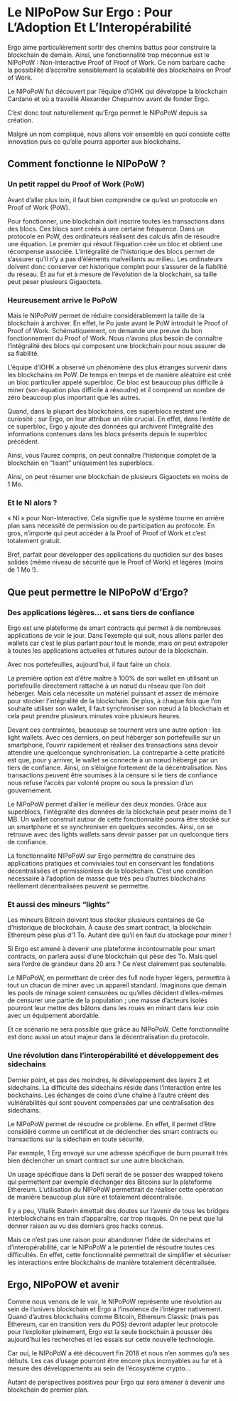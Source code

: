# Le NIPoPow Sur Ergo : Pour L’Adoption Et L’Interopérabilité

Ergo aime particulièrement sortir des chemins battus pour construire la blockchain de demain. Ainsi, une fonctionnalité trop méconnue est le NIPoPoW : Non-Interactive Proof of Proof of Work. Ce nom barbare cache la possibilité d’accroître sensiblement la scalabilité des blockchains en Proof of Work.

Le NIPoPoW fut découvert par l’équipe d’IOHK qui développe la blockchain Cardano et où a travaillé Alexander Chepurnov avant de fonder Ergo.

C’est donc tout naturellement qu’Ergo permet le NIPoPoW depuis sa création.

Malgré un nom compliqué, nous allons voir ensemble en quoi consiste cette innovation puis ce qu’elle pourra apporter aux blockchains.

## Comment fonctionne le NIPoPoW ?
### Un petit rappel du Proof of Work (PoW)
Avant d’aller plus loin, il faut bien comprendre ce qu’est un protocole en Proof of Work (PoW).

Pour fonctionner, une blockchain doit inscrire toutes les transactions dans des blocs. Ces blocs sont créés à une certaine fréquence. Dans un protocole en PoW, des ordinateurs réalisent des calculs afin de résoudre une équation. Le premier qui résout l’équation crée un bloc et obtient une récompense associée. L’intégralité de l’historique des blocs permet de s’assurer qu’il n’y a pas d’éléments malveillants au milieu. Les ordinateurs doivent donc conserver cet historique complet pour s’assurer de la fiabilité du réseau. Et au fur et à mesure de l’évolution de la blockchain, sa taille peut peser plusieurs Gigaoctets.

### Heureusement arrive le PoPoW
Mais le NIPoPoW permet de réduire considérablement la taille de la blockchain à archiver. En effet, le Po juste avant le PoW introduit le Proof of Proof of Work. Schématiquement, on demande une preuve du bon fonctionnement du Proof of Work. Nous n’avons plus besoin de connaître l’intégralité des blocs qui composent une blockchain pour nous assurer de sa fiabilité.

L’équipe d’IOHK a observé un phénomène des plus étranges survenir dans les blockchains en PoW. De temps en temps et de manière aléatoire est créé un bloc particulier appelé superbloc. Ce bloc est beaucoup plus difficile à miner (son équation plus difficile à résoudre) et il comprend un nombre de zéro beaucoup plus important que les autres.

Quand, dans la plupart des blockchains, ces superblocs restent une curiosité ; sur Ergo, on leur attribue un rôle crucial. En effet, dans l’entête de ce superbloc, Ergo y ajoute des données qui archivent l’intégralité des informations contenues dans les blocs présents depuis le superbloc précédent.

Ainsi, vous l’aurez compris, on peut connaître l’historique complet de la blockchain en “lisant” uniquement les superblocs.

Ainsi, on peut résumer une blockchain de plusieurs Gigaoctets en moins de 1 Mo.

### Et le NI alors ?
« NI » pour Non-Interactive. Cela signifie que le système tourne en arrière plan sans nécessité de permission ou de participation au protocole. En gros, n’importe qui peut accéder à la Proof of Proof of Work et c’est totalement gratuit.

Bref, parfait pour développer des applications du quotidien sur des bases solides (même niveau de sécurité que le Proof of Work) et légères (moins de 1 Mo !).

## Que peut permettre le NIPoPoW d’Ergo?
### Des applications légères… et sans tiers de confiance
Ergo est une plateforme de smart contracts qui permet à de nombreuses applications de voir le jour. Dans l’exemple qui suit, nous allons parler des wallets car c’est le plus parlant pour tout le monde, mais on peut extrapoler à toutes les applications actuelles et futures autour de la blockchain.

Avec nos portefeuilles, aujourd’hui, il faut faire un choix.

La première option est d’être maître à 100% de son wallet en utilisant un portefeuille directement rattaché à un nœud du réseau que l’on doit héberger. Mais cela nécessite un matériel puissant et assez de mémoire pour stocker l’intégralité de la blockchain. De plus, à chaque fois que l’on souhaite utiliser son wallet, il faut synchroniser son nœud à la blockchain et cela peut prendre plusieurs minutes voire plusieurs heures.

Devant ces contraintes, beaucoup se tournent vers une autre option : les light wallets. Avec ces derniers, on peut héberger son portefeuille sur un smartphone, l’ouvrir rapidement et réaliser des transactions sans devoir attendre une quelconque synchronisation. La contrepartie à cette praticité est que, pour y arriver, le wallet se connecte à un nœud hébergé par un tiers de confiance. Ainsi, on s’éloigne fortement de la décentralisation. Nos transactions peuvent être soumises à la censure si le tiers de confiance nous refuse l’accès par volonté propre ou sous la pression d’un gouvernement.

Le NIPoPoW permet d’allier le meilleur des deux mondes. Grâce aux superblocs, l’intégralité des données de la blockchain peut peser moins de 1 MB. Un wallet construit autour de cette fonctionnalité pourra être stocké sur un smartphone et se synchroniser en quelques secondes. Ainsi, on se retrouve avec des lights wallets sans devoir passer par un quelconque tiers de confiance.

La fonctionnalité NIPoPoW sur Ergo permettra de construire des applications pratiques et conviviales tout en conservant les fondations décentralisées et permissionless de la blockchain. C’est une condition nécessaire à l’adoption de masse que très peu d’autres blockchains réellement décentralisées peuvent se permettre.

### Et aussi des mineurs “lights”
Les mineurs Bitcoin doivent tous stocker plusieurs centaines de Go d’historique de blockchain. À cause des smart contract, la blockchain Ethereum pèse plus d’1 To. Autant dire qu’il en faut du stockage pour miner !

Si Ergo est amené à devenir une plateforme incontournable pour smart contracts, on parlera aussi d’une blockchain qui pèse des To. Mais quel sera l’ordre de grandeur dans 20 ans ? Ce n’est clairement pas soutenable.

Le NIPoPoW, en permettant de créer des full node hyper légers, permettra à tout un chacun de miner avec un appareil standard. Imaginons que demain les pools de minage soient censurées ou qu’elles décident d’elles-mêmes de censurer une partie de la population ; une masse d’acteurs isolés pourront leur mettre des bâtons dans les roues en minant dans leur coin avec un équipement abordable.

Et ce scénario ne sera possible que grâce au NIPoPoW. Cette fonctionnalité est donc aussi un atout majeur dans la décentralisation du protocole.

### Une révolution dans l’interopérabilité et développement des sidechains
Dernier point, et pas des moindres, le développement des layers 2 et sidechains. La difficulté des sidechains réside dans l’interaction entre les bockchains. Les échanges de coins d’une chaîne à l’autre créent des vulnérabilités qui sont souvent compensées par une centralisation des sidechains.

Le NIPoPoW permet de résoudre ce problème. En effet, il permet d’être considéré comme un certificat et de déclencher des smart contracts ou transactions sur la sidechain en toute sécurité.

Par exemple, 1 Erg envoyé sur une adresse spécifique de burn pourrait très bien déclencher un smart contract sur une autre blockchain.

Un usage spécifique dans la Defi serait de se passer des wrapped tokens qui permettent par exemple d’échanger des Bitcoins sur la plateforme Ethereum. L’utilisation du NIPoPoW permettrait de réaliser cette opération de manière beaucoup plus sûre et totalement décentralisée.

Il y a peu, Vitalik Buterin émettait des doutes sur l’avenir de tous les bridges interblockchains en train d’apparaître, car trop risqués. On ne peut que lui donner raison au vu des derniers gros hacks connus.

Mais ce n’est pas une raison pour abandonner l’idée de sidechains et d’interopérabilité, car le NIPoPoW a le potentiel de résoudre toutes ces difficultés. En effet, cette fonctionnalité permettrait de simplifier et sécuriser les interactions entre blockchains de manière totalement décentralisée.

## Ergo, NIPoPOW et avenir
Comme nous venons de le voir, le NIPoPoW représente une révolution au sein de l’univers blockchain et Ergo a l’insolence de l’intégrer nativement. Quand d’autres blockchains comme Bitcoin, Ethereum Classic (mais pas Ethereum, car en transition vers du POS) devront adapter leur protocole pour l’exploiter pleinement, Ergo est la seule bockchain à pousser dès aujourd’hui les recherches et les essais sur cette nouvelle technologie.

Car oui, le NIPoPoW a été découvert fin 2018 et nous n’en sommes qu’à ses débuts. Les cas d’usage pourront être encore plus incroyables au fur et à mesure des développements au sein de l’écosystème crypto…

Autant de perspectives positives pour Ergo qui sera amener à devenir une blockchain de premier plan.
